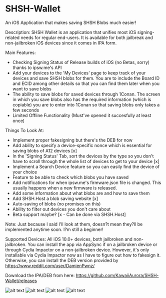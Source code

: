 # SHSH-Wallet
An iOS Application that makes saving SHSH Blobs much easier!

Description: SHSH Wallet is an application that unifies most iOS signing-related needs for regular end-users. It is available for both jailbreak and non-jailbroken iOS devices since it comes in IPA form.

Main Features:
* Checking Signing Status of Release builds of iOS (no Betas, sorry) thanks to ipsw.me's API
* Add your devices to the 'My Devices' page to keep track of your devices and save SHSH blobs for them. You are to include the Board ID and ECID among other details so that you can find them later when you want to save blobs
* The ability to save blobs for saved devices through 1Conan. The screen in which you save blobs also has the required information (which is copiable) you are to enter into 1Conan so that saving blobs only takes a few seconds
* Limited Offline Functionality (Must've opened it succesfully at least once)

Things To Look At:
* Implement proper fakesigning but there's the DEB for now 
* Add ability to specify a device-specific nonce which is essential for saving blobs of A12 devices [x]
* In the 'Signing Status' Tab, sort the devices by the type so you don't have to scroll through the whole list of devices to get to your device [x]
* Implement a Search Device feature so you can easily find the device of your choice
* Feature to be able to check which blobs you have saved
* Add notifications for when ipsw.me's firmware.json file is changed. This usually happens when a new firmware is released.
* Add some information about what blobs are and how to save them
* Add SHSH.Host a blob saving website [x]
* Auto-saving of blobs (no promises on this)
* Ability to filter out devices you don't care about
* Beta support maybe? [x - Can be done via SHSH.Host]

Note: Just because I said I'll look at them, doesn?t mean they?ll be implemented anytime soon. I?m still a beginner!


Supported Devices: All iOS 10.0+ devices, both jailbroken and non-jailbroken. You can install the app via AppSync if on a jailbroken device or through Cydia Impactor on a non-jailbroken device. However, it's only installable via Cydia Impactor now as I have to figure out how to fakesign it. Otherwise, you can install the DEB version provided by https://www.reddit.com/user/DamienPwnz/

Download the IPA/DEB from here: https://github.com/KawaiiAurora/SHSH-Wallet/releases

![alt text](https://raw.githubusercontent.com/KawaiiAurora/SHSH-Wallet/master/Screenshots/S1.jpeg)
![alt text](https://raw.githubusercontent.com/KawaiiAurora/SHSH-Wallet/master/Screenshots/S2.jpeg)
![alt text](https://raw.githubusercontent.com/KawaiiAurora/SHSH-Wallet/master/Screenshots/S3.jpeg)
![alt text](https://raw.githubusercontent.com/KawaiiAurora/SHSH-Wallet/master/Screenshots/S4.jpeg)
